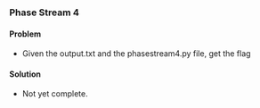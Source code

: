 ### Phase Stream 4

#### Problem

- Given the output.txt and the phasestream4.py file, get the flag

#### Solution

- Not yet complete.
